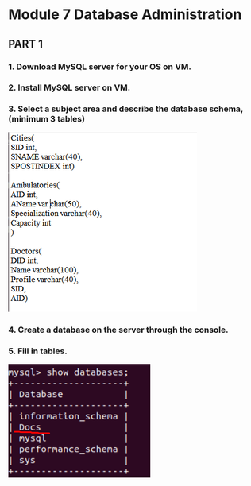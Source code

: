 # Module 7 Database Administration
## PART 1
### 1. Download MySQL server for your OS on VM. 
### 2. Install MySQL server on VM. 
### 3. Select a subject area and describe the database schema, (minimum 3 tables)
![](Images/7.1.png)
### 4. Create a database on the server through the console. 
### 5. Fill in tables.
![](Images/7.2.png)
